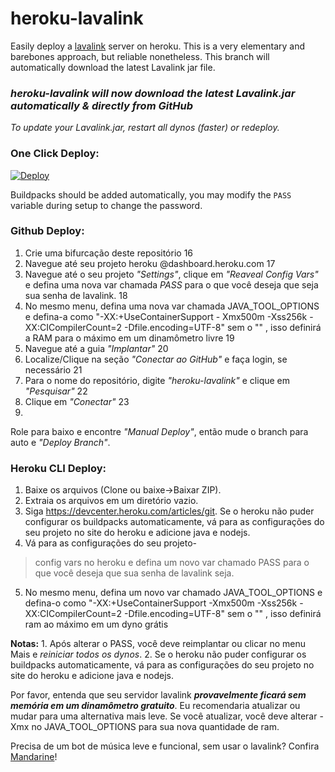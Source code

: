 # heroku-lavalink
Easily deploy a [lavalink](https://github.com/freyacodes/Lavalink) server on heroku.
This is a very elementary and barebones approach, but reliable nonetheless.
This branch will automatically download the latest Lavalink jar file.

### *heroku-lavalink will now download the latest Lavalink.jar automatically & directly from GitHub*
*To update your Lavalink.jar, restart all dynos (faster) or redeploy.*

### One Click Deploy:
[![Deploy](https://www.herokucdn.com/deploy/button.svg)](https://heroku.com/deploy?template=https://github.com/uniaodalua/heroku-lavalink/tree/auto)

Buildpacks should be added automatically, you may modify the `PASS` variable during setup to change the password.

### Github Deploy:
1. Crie uma bifurcação deste repositório
16
2. Navegue até seu projeto heroku @dashboard.heroku.com
17
3. Navegue até o seu projeto *"Settings"*, clique em *"Reaveal Config Vars"* e defina uma nova var chamada *PASS* para o que você deseja que seja sua senha de lavalink.
18
4. No mesmo menu, defina uma nova var chamada JAVA_TOOL_OPTIONS e defina-a como "-XX:+UseContainerSupport -
Xmx500m -Xss256k -XX:CICompilerCount=2 -Dfile.encoding=UTF-8" sem o "" , isso definirá a RAM para o máximo em um dinamômetro livre
19
5. Navegue até a guia *"Implantar"*
20
6. Localize/Clique na seção *"Conectar ao GitHub"* e faça login, se necessário
21
7. Para o nome do repositório, digite *"heroku-lavalink"* e clique em *"Pesquisar"*
22
8. Clique em *"Conectar"*
23
9.
Role para baixo e encontre *"Manual Deploy"*, então mude o branch para auto e *"Deploy Branch"*.

### Heroku CLI Deploy:
1. Baixe os arquivos (Clone ou baixe->Baixar ZIP).
2. Extraia os arquivos em um diretório vazio.
3. Siga https://devcenter.heroku.com/articles/git.
Se o heroku não puder configurar os buildpacks automaticamente, vá para as configurações do seu projeto no site do heroku e adicione java e nodejs.
4. Vá para as configurações do seu projeto-
>config vars no heroku e defina um novo var chamado PASS para o que você deseja que sua senha de lavalink seja.
5. No mesmo menu, defina um novo var chamado JAVA_TOOL_OPTIONS e defina-o como "-XX:+UseContainerSupport -Xmx500m -Xss256k -XX:CICompilerCount=2 -Dfile.encoding=UTF-8" sem o "" , isso definirá ram ao máximo em um dyno grátis

**Notas:**
1.
Após alterar o PASS, você deve reimplantar ou clicar no menu Mais e *reiniciar todos os dynos*.
2. Se o heroku não puder configurar os buildpacks automaticamente, vá para as configurações do seu projeto no site do heroku e adicione java e nodejs.

Por favor, entenda que seu servidor lavalink ***provavelmente ficará sem memória em um dinamômetro gratuito***.
Eu recomendaria atualizar ou mudar para uma alternativa mais leve. Se você atualizar, você deve alterar -Xmx no JAVA_TOOL_OPTIONS para sua nova quantidade de ram.

Precisa de um bot de música leve e funcional, sem usar o lavalink?
Confira [Mandarine](https://github.com/karyeet/Mandarine)!
